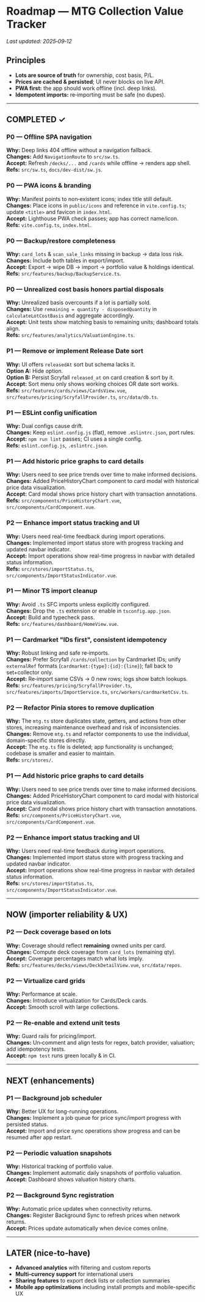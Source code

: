 # Roadmap — MTG Collection Value Tracker
_Last updated: 2025‑09‑12_

## Principles
- **Lots are source of truth** for ownership, cost basis, P/L.
- **Prices are cached & persisted**; UI never blocks on live API.
- **PWA first:** the app should work offline (incl. deep links).
- **Idempotent imports:** re‑importing must be safe (no dupes).

---

## COMPLETED ✓

### P0 — Offline SPA navigation
**Why:** Deep links 404 offline without a navigation fallback.  
**Changes:** Add `NavigationRoute` to `src/sw.ts`.  
**Accept:** Refresh `/decks/...` and `/cards` while offline → renders app shell.  
**Refs:** `src/sw.ts`, `docs/dev-dist/sw.js`.

### P0 — PWA icons & branding
**Why:** Manifest points to non‑existent icons; index title still default.  
**Changes:** Place icons in `public/icons` and reference in `vite.config.ts`; update `<title>` and favicon in `index.html`.  
**Accept:** Lighthouse PWA check passes; app has correct name/icon.  
**Refs:** `vite.config.ts`, `index.html`.

### P0 — Backup/restore completeness
**Why:** `card_lots` & `scan_sale_links` missing in backup → data loss risk.  
**Changes:** Include both tables in export/import.  
**Accept:** Export → wipe DB → import → portfolio value & holdings identical.  
**Refs:** `src/features/backup/BackupService.ts`.

### P0 — Unrealized cost basis honors partial disposals
**Why:** Unrealized basis overcounts if a lot is partially sold.  
**Changes:** Use `remaining = quantity - disposedQuantity` in `calculateLotCostBasis` and aggregate accordingly.  
**Accept:** Unit tests show matching basis to remaining units; dashboard totals align.  
**Refs:** `src/features/analytics/ValuationEngine.ts`.

### P1 — Remove or implement Release Date sort
**Why:** UI offers `releasedAt` sort but schema lacks it.  
**Option A:** Hide option.  
**Option B:** Persist Scryfall `released_at` on card creation & sort by it.  
**Accept:** Sort menu only shows working choices OR date sort works.  
**Refs:** `src/features/cards/views/CardsView.vue`, `src/features/pricing/ScryfallProvider.ts`, `src/data/db.ts`.

### P1 — ESLint config unification
**Why:** Dual configs cause drift.  
**Changes:** Keep `eslint.config.js` (flat), remove `.eslintrc.json`, port rules.  
**Accept:** `npm run lint` passes; CI uses a single config.  
**Refs:** `eslint.config.js`, `.eslintrc.json`.

### P1 — Add historic price graphs to card details
**Why:** Users need to see price trends over time to make informed decisions.  
**Changes:** Added PriceHistoryChart component to card modal with historical price data visualization.  
**Accept:** Card modal shows price history chart with transaction annotations.  
**Refs:** `src/components/PriceHistoryChart.vue`, `src/components/CardComponent.vue`.

### P2 — Enhance import status tracking and UI
**Why:** Users need real-time feedback during import operations.  
**Changes:** Implemented import status store with progress tracking and updated navbar indicator.  
**Accept:** Import operations show real-time progress in navbar with detailed status information.  
**Refs:** `src/stores/importStatus.ts`, `src/components/ImportStatusIndicator.vue`.

### P1 — Minor TS import cleanup
**Why:** Avoid `.ts` SFC imports unless explicitly configured.  
**Changes:** Drop the `.ts` extension or enable in `tsconfig.app.json`.  
**Accept:** Build and typecheck pass.  
**Refs:** `src/features/dashboard/HomeView.vue`.

### P1 — Cardmarket "IDs first", consistent idempotency
**Why:** Robust linking and safe re‑imports.  
**Changes:** Prefer Scryfall `/cards/collection` by Cardmarket IDs; unify `externalRef` formats (`cardmarket:{type}:{id}:{line}`); fall back to set+collector only.  
**Accept:** Re‑import same CSVs → 0 new rows; logs show batch lookups.  
**Refs:** `src/features/pricing/ScryfallProvider.ts`, `src/features/imports/ImportService.ts`, `src/workers/cardmarketCsv.ts`.

### P2 — Refactor Pinia stores to remove duplication
**Why:** The `mtg.ts` store duplicates state, getters, and actions from other stores, increasing maintenance overhead and risk of inconsistencies.  
**Changes:** Remove `mtg.ts` and refactor components to use the individual, domain-specific stores directly.  
**Accept:** The `mtg.ts` file is deleted; app functionality is unchanged; codebase is smaller and easier to maintain.  
**Refs:** `src/stores/`.

### P1 — Add historic price graphs to card details
**Why:** Users need to see price trends over time to make informed decisions.  
**Changes:** Added PriceHistoryChart component to card modal with historical price data visualization.  
**Accept:** Card modal shows price history chart with transaction annotations.  
**Refs:** `src/components/PriceHistoryChart.vue`, `src/components/CardComponent.vue`.

### P2 — Enhance import status tracking and UI
**Why:** Users need real-time feedback during import operations.  
**Changes:** Implemented import status store with progress tracking and updated navbar indicator.  
**Accept:** Import operations show real-time progress in navbar with detailed status information.  
**Refs:** `src/stores/importStatus.ts`, `src/components/ImportStatusIndicator.vue`.

---

## NOW (importer reliability & UX)

### P2 — Deck coverage based on **lots**
**Why:** Coverage should reflect **remaining** owned units per card.  
**Changes:** Compute deck coverage from `card_lots` (remaining qty).  
**Accept:** Coverage percentages match what lots imply.  
**Refs:** `src/features/decks/views/DeckDetailView.vue`, `src/data/repos`.

### P2 — Virtualize card grids
**Why:** Performance at scale.  
**Changes:** Introduce virtualization for Cards/Deck cards.  
**Accept:** Smooth scroll with large collections.

### P2 — Re‑enable and extend unit tests
**Why:** Guard rails for pricing/import.  
**Changes:** Un‑comment and align tests for regex, batch provider, valuation; add idempotency tests.  
**Accept:** `npm test` runs green locally & in CI.

---

## NEXT (enhancements)

### P1 — Background job scheduler
**Why:** Better UX for long-running operations.  
**Changes:** Implement a job queue for price sync/import progress with persisted status.  
**Accept:** Import and price sync operations show progress and can be resumed after app restart.

### P2 — Periodic valuation snapshots
**Why:** Historical tracking of portfolio value.  
**Changes:** Implement automatic daily snapshots of portfolio valuation.  
**Accept:** Dashboard shows valuation history charts.

### P2 — Background Sync registration
**Why:** Automatic price updates when connectivity returns.  
**Changes:** Register Background Sync to refresh prices when network returns.  
**Accept:** Prices update automatically when device comes online.

---

## LATER (nice‑to‑have)

- **Advanced analytics** with filtering and custom reports
- **Multi-currency support** for international users
- **Sharing features** to export deck lists or collection summaries
- **Mobile app optimizations** including install prompts and mobile-specific UX